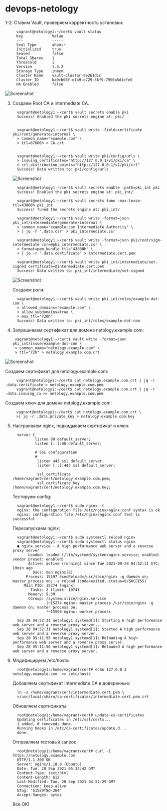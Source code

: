 

# devops-netology

1-2. Ставим Vault, проверяем корректность установки:

         vagrant@netology1:~/cert$ vault status
         Key             Value
         ---             -----
         Seal Type       shamir
         Initialized     true
         Sealed          false
         Total Shares    1
         Threshold       1
         Version         1.8.2
         Storage Type    inmem
         Cluster Name    vault-cluster-9e261d1c
         Cluster ID      ba0cb08f-e1b9-d729-36f9-7950a5d1cfe0
         HA Enabled      false

   ![Screenshot](images/screen_UI.png)


3. Создаем Root CA и Intermediate CA. 
   
         vagrant@netology1:~/cert$ vault secrets enable pki
         Success! Enabled the pki secrets engine at: pki/


         vagrant@netology1:~/cert$ vault write -field=certificate pki/root/generate/internal \
         > common_name="example.com" \
         > ttl=87600h > CA.crt


         vagrant@netology1:~/cert$ vault write pki/config/urls \
         > issuing_certificates="http://127.0.0.1/v1/pki/ca" \
         > crl_distribution_points="http://127.0.0.1/v1/pki/crl"
         Success! Data written to: pki/config/urls


   ![Screenshot](images/screen_root_ca.png)


         vagrant@netology1:~/cert$ vault secrets enable -path=pki_int pki
         Success! Enabled the pki secrets engine at: pki_int/

         vagrant@netology1:~/cert$ vault secrets tune -max-lease-ttl=43800h pki_int
         Success! Tuned the secrets engine at: pki_int/

         vagrant@netology1:~/cert$ vault write -format=json pki_int/intermediate/generate/internal \
         > common_name="example.com Intermediate Authority" \
         > | jq -r '.data.csr' > pki_intermediate.csr
       
         vagrant@netology1:~/cert$ vault write -format=json pki/root/sign-intermediate csr=@pki_intermediate.csr \
         > format=pem_bundle ttl="43800h" \
         > | jq -r '.data.certificate' > intermediate.cert.pem

         vagrant@netology1:~/cert$ vault write pki_int/intermediate/set-signed certificate=@intermediate.cert.pem
         Success! Data written to: pki_int/intermediate/set-signed

   ![Screenshot](images/screen_int_ca.png)


   Создаем роли:

         vagrant@netology1:~/cert$ vault write pki_int/roles/example-dot-com \
         > allowed_domains="example.com" \
         > allow_subdomains=true \
         > max_ttl="720h"
         Success! Data written to: pki_int/roles/example-dot-com

4.  Запрашиваем сертификат для домена netology.example.com:

         vagrant@netology1:~/cert$ vault write -format=json pki_int/issue/example-dot-com \
         > common_name="netology.example.com" \
         > ttl="72h" > netology.example.com.crt

   ![Screenshot](images/screen_privat_ca.png)

   Создаем сертификат для netology.example.com:

         vagrant@netology1:~/cert$ cat netology.example.com.crt | jq -r .data.certificate > netology.example.com.pem
         vagrant@netology1:~/cert$ cat netology.example.com.crt | jq -r .data.issuing_ca >> netology.example.com.pem
         
   Создаем ключ для домена netology.example.com:

         vagrant@netology1:~/cert$ cat netology.example.com.crt \
         >| jq -r .data.private_key > netology.example.com.key

5. Настраиваем nginx, подкидываем сертификат и ключ:

         server {
                 listen 80 default_server;
                 listen [::]:80 default_server;
         
                 # SSL configuration
                 #
                  listen 443 ssl default_server;
                  listen [::]:443 ssl default_server;
         
                  ssl_certificate /home/vagrant/cert/netology.example.com.pem;
                  ssl_certificate_key /home/vagrant/cert/netology.example.com.key;
          
   Тестируем config:

         vagrant@netology1:~/cert$ sudo nginx -t
         nginx: the configuration file /etc/nginx/nginx.conf syntax is ok
         nginx: configuration file /etc/nginx/nginx.conf test is successful

   Перезапускаем nginx:

         vagrant@netology1:~/cert$ sudo systemctl reload nginx
         vagrant@netology1:~/cert$ sudo systemctl status nginx
         ● nginx.service - A high performance web server and a reverse proxy server
              Loaded: loaded (/lib/systemd/system/nginx.service; enabled; vendor preset: enabled)
              Active: active (running) since Tue 2021-09-28 04:52:31 UTC; 19min ago
                Docs: man:nginx(8)
             Process: 15597 ExecReload=/usr/sbin/nginx -g daemon on; master_process on; -s reload (code=exited, status=0/SUCCESS)
            Main PID: 15274 (nginx)
               Tasks: 2 (limit: 1074)
              Memory: 5.3M
              CGroup: /system.slice/nginx.service
                      ├─15274 nginx: master process /usr/sbin/nginx -g daemon on; master_process on;
                      └─15598 nginx: worker process
         
         Sep 28 04:52:31 netology1 systemd[1]: Starting A high performance web server and a reverse proxy server...
         Sep 28 04:52:31 netology1 systemd[1]: Started A high performance web server and a reverse proxy server.
         Sep 28 05:11:55 netology1 systemd[1]: Reloading A high performance web server and a reverse proxy server.
         Sep 28 05:11:56 netology1 systemd[1]: Reloaded A high performance web server and a reverse proxy server.

6. Модифицируем /etc/hosts:

         root@netology1:/home/vagrant/cert# echo 127.0.0.1 netology.example.com  >> /etc/hosts

   Добавляем сертификат Intermediate CA в доверенные:

         ln -s /home/vagrant/cert/intermediate.cert.pem \
         >/usr/local/share/ca-certificates/intermediate.cert.pem.crt

   Обновляем сертификаты:

         root@netology1:/home/vagrant/cert# update-ca-certificates
         Updating certificates in /etc/ssl/certs...
         1 added, 0 removed; done.
         Running hooks in /etc/ca-certificates/update.d...
         done.

   Отправляем тестовый запрос:

         root@netology1:/home/vagrant/cert# curl -I https://netology.example.com
         HTTP/1.1 200 OK
         Server: nginx/1.18.0 (Ubuntu)
         Date: Tue, 28 Sep 2021 05:34:42 GMT
         Content-Type: text/html
         Content-Length: 612
         Last-Modified: Tue, 28 Sep 2021 04:52:29 GMT
         Connection: keep-alive
         ETag: "61529f8d-264"
         Accept-Ranges: bytes

   Все ОК!

         


   



